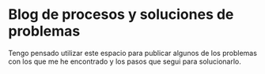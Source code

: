 # Blog de procesos y soluciones de problemas

Tengo pensado utilizar este espacio para publicar algunos de los problemas con los que me he encontrado y los pasos que segui para solucionarlo.